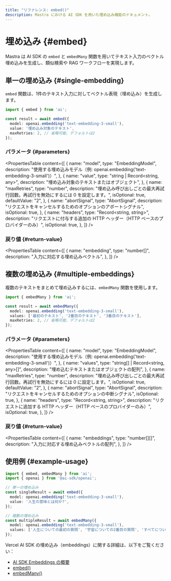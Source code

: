 ```yaml
---
title: "リファレンス: embed()"
description: Mastra における AI SDK を用いた埋め込み機能のドキュメント。
---
```


# 埋め込み \{#embed\}

Mastra は AI SDK の `embed` と `embedMany` 関数を用いてテキスト入力のベクトル埋め込みを生成し、類似検索や RAG ワークフローを実現します。

## 単一の埋め込み \{#single-embedding\}

`embed` 関数は、1件のテキスト入力に対してベクトル表現（埋め込み）を生成します。

```typescript
import { embed } from 'ai';

const result = await embed({
  model: openai.embedding('text-embedding-3-small'),
  value: '埋め込み対象のテキスト',
  maxRetries: 2, // 省略可能、デフォルトは2
});
```

### パラメータ \{#parameters\}

<PropertiesTable
  content={[
{
name: "model",
type: "EmbeddingModel",
description:
"使用する埋め込みモデル（例: openai.embedding('text-embedding-3-small')）",
},
{
name: "value",
type: "string | Record<string, any>",
description: "埋め込み対象のテキストまたはオブジェクト",
},
{
name: "maxRetries",
type: "number",
description:
"埋め込み呼び出しごとの最大再試行回数。再試行を無効にするには 0 を設定します。",
isOptional: true,
defaultValue: "2",
},
{
name: "abortSignal",
type: "AbortSignal",
description: "リクエストをキャンセルするためのオプションのアボートシグナル",
isOptional: true,
},
{
name: "headers",
type: "Record<string, string>",
description:
"リクエストに付与する追加の HTTP ヘッダー（HTTP ベースのプロバイダーのみ）",
isOptional: true,
},
]}
/>

### 戻り値 \{#return-value\}

<PropertiesTable
  content={[
{
name: "embedding",
type: "number[]",
description: "入力に対応する埋め込みベクトル",
},
]}
/>

## 複数の埋め込み \{#multiple-embeddings\}

複数のテキストをまとめて埋め込みするには、`embedMany` 関数を使用します。

```typescript
import { embedMany } from 'ai';

const result = await embedMany({
  model: openai.embedding('text-embedding-3-small'),
  values: ['最初のテキスト', '2番目のテキスト', '3番目のテキスト'],
  maxRetries: 2, // 省略可能、デフォルトは2
});
```

### パラメータ \{#parameters\}

<PropertiesTable
  content={[
{
name: "model",
type: "EmbeddingModel",
description:
"使用する埋め込みモデル（例: openai.embedding('text-embedding-3-small')）",
},
{
name: "values",
type: "string[] | Record<string, any>[]",
description: "埋め込むテキストまたはオブジェクトの配列",
},
{
name: "maxRetries",
type: "number",
description:
"埋め込み呼び出しごとの最大再試行回数。再試行を無効にするには 0 に設定します。",
isOptional: true,
defaultValue: "2",
},
{
name: "abortSignal",
type: "AbortSignal",
description: "リクエストをキャンセルするためのオプションの中断シグナル",
isOptional: true,
},
{
name: "headers",
type: "Record<string, string>",
description:
"リクエストに追加する HTTP ヘッダー（HTTP ベースのプロバイダーのみ）",
isOptional: true,
},
]}
/>

### 戻り値 \{#return-value\}

<PropertiesTable
  content={[
{
name: "embeddings",
type: "number[][]",
description:
"入力に対応する埋め込みベクトルの配列",
},
]}
/>

## 使用例 \{#example-usage\}

```typescript
import { embed, embedMany } from 'ai';
import { openai } from '@ai-sdk/openai';

// 単一の埋め込み
const singleResult = await embed({
  model: openai.embedding('text-embedding-3-small'),
  value: '人生の意味とは何か?',
});

// 複数の埋め込み
const multipleResult = await embedMany({
  model: openai.embedding('text-embedding-3-small'),
  values: ['人生についての最初の質問', '宇宙についての2番目の質問', 'すべてについての3番目の質問'],
});
```

Vercel AI SDK の埋め込み（embeddings）に関する詳細は、以下をご覧ください：

* [AI SDK Embeddings の概要](https://sdk.vercel.ai/docs/ai-sdk-core/embeddings)
* [embed()](https://sdk.vercel.ai/docs/reference/ai-sdk-core/embed)
* [embedMany()](https://sdk.vercel.ai/docs/reference/ai-sdk-core/embed-many)
